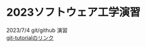 # 2023ソフトウェア工学演習
2023/7/4
git/github 演習\
[git-tutorialのリンク](https://github.com/hitomi1018/hello-world/blob/76494e7d683036fa4ab40fc55d5a79843da2eee5/git-tutorial.md)
